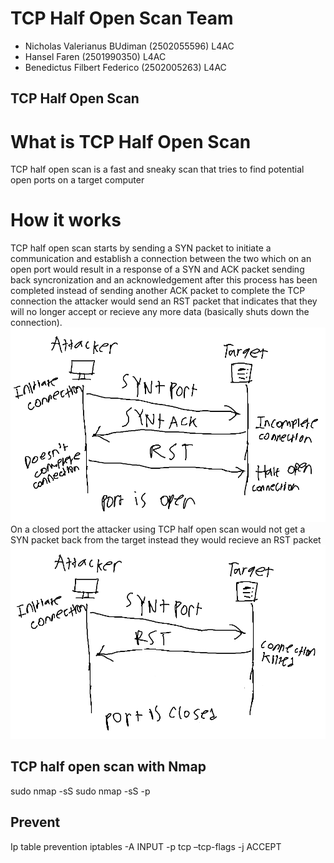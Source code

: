 # TCP Half Open Scan Team
* Nicholas Valerianus BUdiman (2502055596) L4AC
* Hansel Faren (2501990350) L4AC
* Benedictus Filbert Federico (2502005263) L4AC

## TCP Half Open Scan 
# What is TCP Half Open Scan
TCP half open scan is a fast and sneaky scan that tries to find potential open ports on a target computer
# How it works
TCP half open scan starts by sending a SYN packet to initiate a communication and establish a connection between the two which on an open port would result in a response of a SYN and ACK packet sending back syncronization and an acknowledgement after this process has been completed instead of sending another ACK packet to complete the TCP connection the attacker would send an RST packet that indicates that they will no longer accept or recieve any more data (basically shuts down the connection). 
![image](https://github.com/steph45607/Eth_Scan/blob/main/TCP%20half%20open%20scan/image/illustration.png)
On a closed port the attacker using TCP half open scan would not get a SYN packet back from the target instead they would recieve an RST packet 
![image](https://github.com/steph45607/Eth_Scan/blob/main/TCP%20half%20open%20scan/image/illustration(1).png)

## TCP half open scan with Nmap
sudo nmap -sS <target>
sudo nmap -sS -p <port> <targetIP>
  
## Prevent 
Ip table prevention
iptables -A INPUT -p tcp –tcp-flags -j ACCEPT
